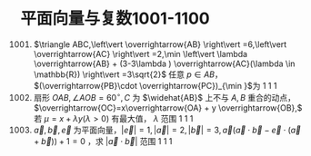 # 平面向量与复数1001-1100
1001. $\triangle ABC,\left\vert \overrightarrow{AB} \right\vert =6,\left\vert \overrightarrow{AC} \right\vert =2,\min \left\vert \lambda \overrightarrow{AB} + (3-3\lambda ) \overrightarrow{AC}(\lambda \in \mathbb{R}) \right\vert =3\sqrt{2}$ 任意 $p \in AB$，$(\overrightarrow{PB}\cdot \overrightarrow{PC})_{\min }$为	1	1	1
1002. 扇形 $OAB,\angle AOB=60^{\circ}, C$ 为 $\widehat{AB}$ 上不与 $A,B$ 重合的动点，$\overrightarrow{OC}=x\overrightarrow{OA} + y \overrightarrow{OB},$ 若 $\mu =x + \lambda y(\lambda > 0)$ 有最大值， $\lambda$ 范围	1	1	1
1003. $\vec{a},\vec{b},\vec{e}$ 为平面向量，$\left\vert \vec{e} \right\vert =1,\left\vert \vec{a} \right\vert =2,\left\vert \vec{b} \right\vert =3 ,\vec{a}(\vec{a}\cdot \vec{b}-\vec{e}\cdot(\vec{a} + \vec{b})) + 1=0$ ，求 $\left\vert \vec{a}\cdot \vec{b} \right\vert$ 范围	1	1	1